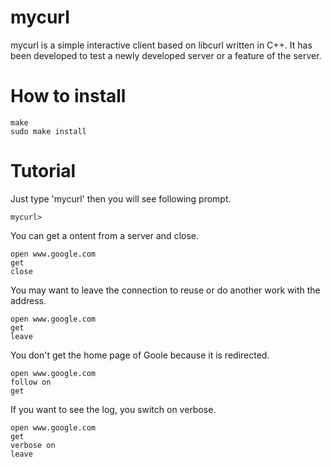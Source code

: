 # mycurl
mycurl is a simple interactive client based on libcurl written in C++. It has been developed to test a newly developed server or a feature of the server.
# How to install
```
make
sudo make install
```
# Tutorial
Just type 'mycurl' then you will see following prompt.
```
mycurl> 
```
You can get a ontent from a server and close.
```
open www.google.com
get
close
```
You may want to leave the connection to reuse or do another work with the address.
```
open www.google.com
get
leave
```
You don't get the home page of Goole because it is redirected.
```
open www.google.com
follow on
get
```
If you want to see the log, you switch on verbose.
```
open www.google.com
get
verbose on
leave
```
